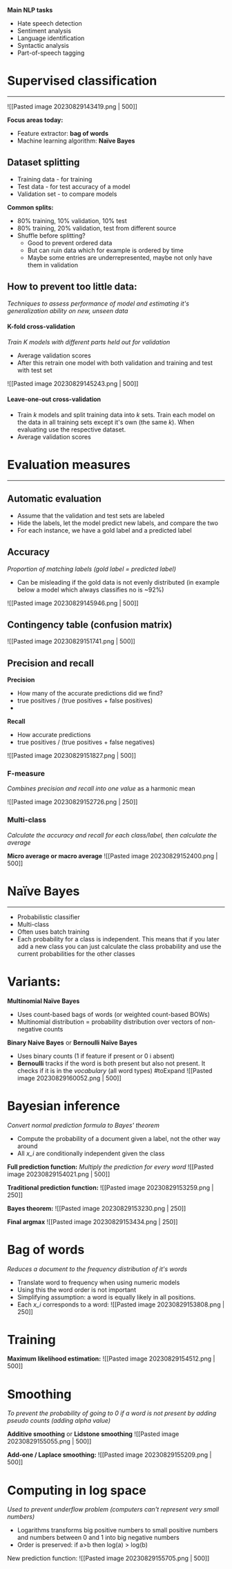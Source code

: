 
**Main NLP tasks**
*  Hate speech detection 
*  Sentiment analysis 
*  Language identification 
*  Syntactic analysis 
*  Part-of-speech tagging

# Supervised classification
---
![[Pasted image 20230829143419.png | 500]]

**Focus areas today:**
* Feature extractor: **bag of words**
* Machine learning algorithm: **Naïve Bayes**

## Dataset splitting
* Training data - for training
* Test data - for test accuracy of a model
* Validation set - to compare models

**Common splits:**
* 80% training, 10% validation, 10% test 
* 80% training, 20% validation, test from different source
* Shuffle before splitting?
	* Good to prevent ordered data
	* But can ruin data which for example is ordered by time
	* Maybe some entries are underrepresented, maybe not only have them in validation

## How to prevent too little data:
_Techniques to assess performance of model and estimating it's generalization ability on new, unseen data_

#### K-fold cross-validation
_Train K models with different parts held out for validation_

* Average validation scores
* After this retrain one model with both validation and training and test with test set

![[Pasted image 20230829145243.png | 500]]
 

#### Leave-one-out cross-validation
* Train _k_ models and split training data into _k_ sets. Train each model on the data in all training sets except it's own (the same _k_). When evaluating use the respective dataset.
* Average validation scores

# Evaluation measures
---
## Automatic evaluation
* Assume that the validation and test sets are labeled 
* Hide the labels, let the model predict new labels, and compare the two 
* For each instance, we have a gold label and a predicted label

## Accuracy
_Proportion of matching labels (gold label = predicted label)_

* Can be misleading if the gold data is not evenly distributed (in example below a model which always classifies no is ~92%)

![[Pasted image 20230829145946.png | 500]]

## Contingency table (confusion matrix)

![[Pasted image 20230829151741.png | 500]]

## Precision and recall

**Precision** 
* How many of the accurate predictions did we find?
* true positives / (true positives + false positives)
* 
**Recall**
* How accurate predictions
* true positives / (true positives + false negatives)

![[Pasted image 20230829151827.png | 500]]

### F-measure
_Combines precision and recall into one value_ as a harmonic mean

![[Pasted image 20230829152726.png | 250]]

### Multi-class
_Calculate the accuracy and recall for each class/label, then calculate the average_

**Micro average or macro average**
![[Pasted image 20230829152400.png | 500]]


# Naïve Bayes
---
* Probabilistic classifier
* Multi-class
* Often uses batch training
* Each probability for a class is independent. This means that if you later add a new class you can just calculate the class probability and use the current probabilities for the other classes
# Variants:

**Multinomial Naïve Bayes**
* Uses count-based bags of words (or weighted count-based BOWs)
* Multinomial distribution = probability distribution over vectors of non-negative counts

**Binary Naive Bayes** or **Bernoulli Naïve Bayes**
* Uses binary counts (1 if feature if present or 0 i absent)
* **Bernoulli** tracks if the word is both present but also not present. It checks if it is in the _vocabulary_ (all word types) #toExpand
![[Pasted image 20230829160052.png | 500]]

# Bayesian inference
_Convert normal prediction formula to Bayes' theorem_

* Compute the probability of a document given a label, not the other way around
* All _x_i_ are conditionally independent given the class

**Full prediction function:**
_Multiply the prediction for every word_
![[Pasted image 20230829154021.png | 500]]

**Traditional prediction function:**
![[Pasted image 20230829153259.png | 250]]

**Bayes theorem:**
![[Pasted image 20230829153230.png | 250]]

**Final argmax**
![[Pasted image 20230829153434.png | 250]]


# Bag of words
_Reduces a document to the frequency distribution of it's words_

* Translate word to frequency when using numeric models
* Using this the word order is not important
* Simplifying assumption: a word is equally likely in all positions.
* Each _x_i_ corresponds to a word:
![[Pasted image 20230829153808.png | 250]]

# Training

**Maximum likelihood estimation:**
![[Pasted image 20230829154512.png | 500]]


# Smoothing
_To prevent the probability of going to 0 if a word is not present by adding pseudo counts (adding alpha value)_

**Additive smoothing** or **Lidstone smoothing**
![[Pasted image 20230829155055.png | 500]]

**Add-one / Laplace smoothing:**
![[Pasted image 20230829155209.png | 500]]


# Computing in log space
_Used to prevent underflow problem (computers can't represent very small numbers)_

* Logarithms transforms big positive numbers to small positive numbers and numbers between 0 and 1 into big negative numbers
* Order is preserved: if a>b then log(a) > log(b)

New prediction function:
![[Pasted image 20230829155705.png | 500]]







